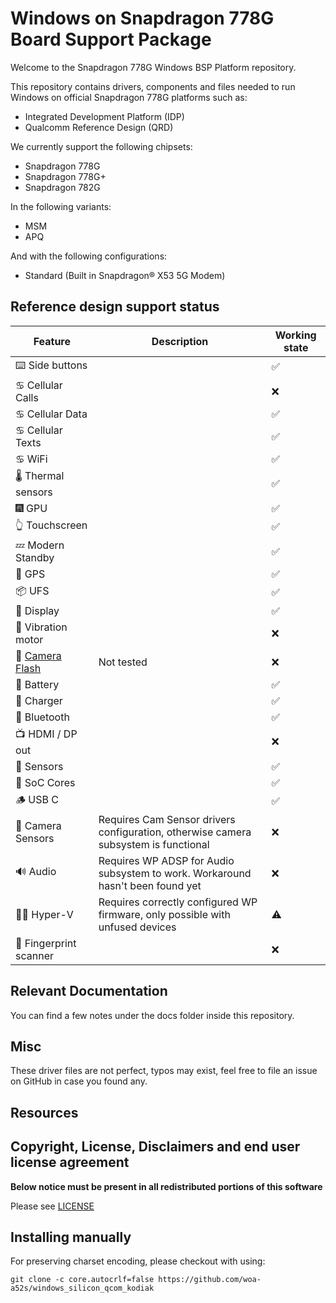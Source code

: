 
# Windows on Snapdragon 778G Board Support Package

Welcome to the Snapdragon 778G Windows BSP Platform repository.

This repository contains drivers, components and files needed to run Windows on official Snapdragon 778G platforms such as:

- Integrated Development Platform (IDP)
- Qualcomm Reference Design (QRD)

We currently support the following chipsets:

- Snapdragon 778G
- Snapdragon 778G+
- Snapdragon 782G

In the following variants:

- MSM
- APQ

And with the following configurations:

- Standard (Built in Snapdragon® X53 5G Modem)

## Reference design support status


| Feature                | Description                                                                                                    | Working state |
|------------------------|----------------------------------------------------------------------------------------------------------------|---------------|
| ⌨️ Side buttons        |                                                                                                                | ✅           |
| ♋ Cellular Calls      |                                                                                                                | ❌          |
| ♋ Cellular Data       |                                                                                                                | ✅          |
| ♋ Cellular Texts      |                                                                                                                | ✅          |
| ♋ WiFi                |                                                                                                                | ✅          |
| 🌡️ Thermal sensors     |                                                                                                                | ✅          |
| 🎆 GPU                 |                                                                                                                | ✅️          |
| 👆 Touchscreen         |                                                                                                                | ✅          |
| 💤 Modern Standby      |                                                                                                                | ✅          |
| 📌 GPS                 |                                                                                                                | ✅          |
| 📦 UFS                 |                                                                                                                | ✅          |
| 📲 Display             |                                                                                                                | ✅          |
| 📳 Vibration motor     |                                                                                                                | ❌          |
| 📸 [Camera Flash](https://gist.github.com/gus33000/8720db998a7ab9c164bd6a96e00dac32) | Not tested                                       | ❌          |
| 🔋 Battery             |                                                                                                                | ✅          |
| 🔌 Charger             |                                                                                                                | ✅          |
| 🔵 Bluetooth           |                                                                                                                | ✅          |
| 📺 HDMI / DP out       |                                                                                                                | ❌          |
| 🧭 Sensors             |                                                                                                                | ✅          |
| 🧮 SoC Cores           |                                                                                                                | ✅          |
| 🪵 USB C               |                                                                                                                | ✅          |
| 📸 Camera Sensors      | Requires Cam Sensor drivers configuration, otherwise camera subsystem is functional                            | ❌          |
| 🔊 Audio               | Requires WP ADSP for Audio subsystem to work. Workaround hasn't been found yet                                 | ❌          |
| 🧑‍💼 Hyper-V             | Requires correctly configured WP firmware, only possible with unfused devices                                  | ⚠️          |
| 🧬 Fingerprint scanner |                                                                                                                | ❌          |


## Relevant Documentation

You can find a few notes under the docs folder inside this repository.

## Misc

These driver files are not perfect, typos may exist, feel free to file an issue on GitHub in case you found any.

## Resources

## Copyright, License, Disclaimers and end user license agreement

**Below notice must be present in all redistributed portions of this software**

Please see [LICENSE](LICENSE.md)

## Installing manually

For preserving charset encoding, please checkout with using:

```
git clone -c core.autocrlf=false https://github.com/woa-a52s/windows_silicon_qcom_kodiak
```
